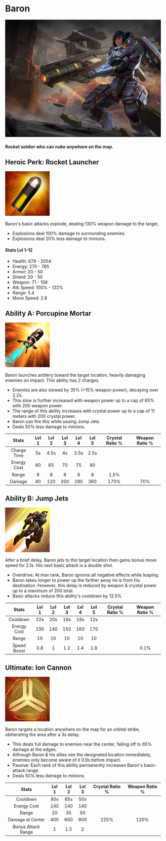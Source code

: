 # Baron

![](../../.gitbook/assets/image%20%2824%29.png)

#### Rocket soldier who can nuke anywhere on the map.

## Heroic Perk: Rocket Launcher

![Rocket Launcher](../../.gitbook/assets/image%20%28171%29.png)

Baron's basic attacks explode, dealing 130% weapon damage to the target.

* Explosions deal 100% damage to surrounding enemies.
* Explosions deal 20% less damage to minions.

#### Stats Lvl 1-12

* Health: 679 - 2054
* Energy: 270 - 765
* Armor: 20 - 50
* Shield: 20 - 50
* Weapon: 71 - 108
* Atk Speed: 100% - 122%
* Range: 5.4
* Move Speed: 2.8

## Ability A: Porcupine Mortar

![Porcupine Mortar](../../.gitbook/assets/image%20%28132%29.png)

Baron launches artillery toward the target location, heavily damaging enemies on impact. This ability has 2 charges.

* Enemies are also slowed by 35% \(+15% weapon power\), decaying over 2.2s.
* This slow is further increased with weapon power up to a cap of 65% with 200 weapon power.
* The range of this ability increases with crystal power up to a cap of 11 meters with 200 crystal power.
* Baron can fire this while usuing Jump Jets.
* Deals 50% less damage to minions.

| Stats | Lvl 1 | Lvl 2 | Lvl 3 | Lvl 4 | Lvl 5 | Crystal      Ratio % | Weapon     Ratio % |
| :---: | :---: | :---: | :---: | :---: | :---: | :---: | :---: |
| Charge       Time | 5s | 4.5s | 4s | 3.5s | 2.5s |  |  |
| Energy       Cost | 60 | 65 | 70 | 75 | 80 |  |  |
| Range | 8 | 8 | 8 | 8 | 8 | 1.5% |  |
| Damage | 40 | 120 | 200 | 280 | 360 | 170% | 70% |

## Ability B: Jump Jets

![Jump Jets](../../.gitbook/assets/image%20%2869%29.png)

After a brief delay, Baron jets to the target location then gains bonus move speed for 2.1s. His next basic attack is a double shot.

* Overdrive: At max rank, Baron ignores all negative effects while leaping.
* Baron takes longer to power up the farther away he is from his destination. However, this delay is reduced by weapon & crystal power up to a maximum of 200 total.
* Basic attacks reduce this ability's cooldown by 12.5%

| Stats | Lvl 1 | Lvl 2 | Lvl 3 | Lvl 4 | Lvl 5 | Crystal      Ratio % | Weapon     Ratio % |
| :---: | :---: | :---: | :---: | :---: | :---: | :---: | :---: |
| Cooldown | 22s | 20s | 18s | 16s | 12s |  |  |
| Energy       Cost | 130 | 140 | 150 | 160 | 170 |  |  |
| Range | 10 | 10 | 10 | 10 | 10 |  |  |
| Speed        Boost | 0.8 | 1 | 1.2 | 1.4 | 1.8 |  | 0.1% |

## Ultimate: Ion Cannon

![Ion Cannon](../../.gitbook/assets/image%20%28169%29.png)

Baron targets a location anywhere on the map for an orbital strike, obliterating the area after a 3s delay.

* This deals full damage to enemies near the center, falling off to 65% damage at the edges.
* Although Baron & his allies see the designated location immediately, enemies only become aware of it 0.9s before impact.
* Passive: Each rank of this ability permanently increases Baron's basic-attack range.
* Deals 50% less damage to minions.

| Stats | Lvl 1 | Lvl 2 | Lvl 3 | Crystal Ratio % | Weapon Ratio % |
| :---: | :---: | :---: | :---: | :---: | :---: |
| Cooldown | 80s | 65s | 50s |  |  |
| Energy Cost | 140 | 140 | 140 |  |  |
| Range | 20 | 35 | 50 |  |  |
| Damage at         Center | 400 | 650 | 900 | 225% | 120% |
| Bonus Attack     Range | 1 | 1.5 | 2 |  |  |

